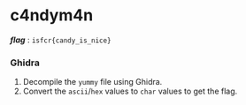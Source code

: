 # c4ndym4n

**_flag_** : `isfcr{candy_is_nice}`

### Ghidra
1. Decompile the `yummy` file using Ghidra.
2. Convert the `ascii`/`hex` values to `char` values to get the flag.
